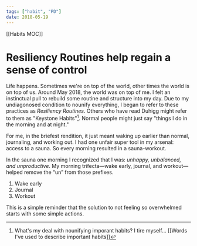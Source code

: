 ```yaml
---
tags: ["habit", "PD"]
date: 2018-05-19
---
```


[[Habits MOC]]

# Resiliency Routines help regain a sense of control

Life happens. Sometimes we're on top of the world, other times the world is on top of us. Around May 2018, the world was on top of me. I felt an instinctual pull to rebuild some routine and structure into my day. Due to my undiagonosed condition to nounify everything, I began to refer to these practices as *Resiliency Routines*. Others who have read Duhigg might refer to them as "Keystone Habits"[^1]. Normal people might just say "things I do in the morning and at night."

For me, in the briefest rendition, it just meant waking up earlier than normal, journaling, and working out. I had one unfair super tool in my arsenal: access to a sauna. So every morning resulted in a sauna-workout.

In the sauna one morning I recognized that I was: *unhappy, unbalanced, and unproductive*. My morning trifecta—wake early, journal, and workout—helped remove the “un” from those prefixes.

1. Wake early
2. Journal
3. Workout

This is a simple reminder that the solution to not feeling so overwhelmed starts with some simple actions.

[^1]: What's my deal with nounifying imporant habits? I tire myself... [[Words I've used to describe important habits]]
